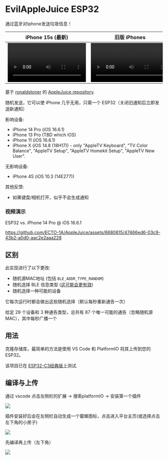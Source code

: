 # EvilAppleJuice ESP32

通过蓝牙对Iphone发送垃圾信息！

|iPhone 15s (最新)|旧版 iPhones|
|-------------------|-------------|
|<video controls width="250" src="https://user-images.githubusercontent.com/6680615/274864225-53ed6d7c-0569-4f22-b55b-bc9973c4bc93.mp4"></video>|<video controls width="250" src="https://user-images.githubusercontent.com/6680615/274864287-c6e871fd-9fdf-4507-ae21-a566beead5cc.mp4"></video>|

基于 [ronaldstoner](https://github.com/ronaldstoner) 的 [AppleJuice repository](https://github.com/ECTO-1A/AppleJuice/blob/e6a61f6a199075f5bb5b1a00768e317571d25bb9/ESP32-Arduino/applejuice.ino).

随机发送，它可以使 iPhone 几乎无用，只需一个 ESP32（关闭旧通知后立即发送新通知）

影响设备:
* iPhone 14 Pro (iOS 16.6.1)
* iPhone 13 Pro (TBD which iOS)
* iPhone 11 (iOS 16.6.1)
* iPhone X (iOS 14.8 (18H17)) - only "AppleTV Keyboard", "TV Color Balance", "AppleTV Setup", "AppleTV Homekit Setup", "AppleTV New User".

无影响设备:
* iPhone 4S (iOS 10.3 (14E277))

其他反馈:
* 如果键盘/相机打开，似乎不会生成通知

### 视频演示

ESP32 vs. iPhone 14 Pro @ iOS 16.6.1

https://github.com/ECTO-1A/AppleJuice/assets/6680615/47466ed6-03c9-43b2-a0d0-aac2e2aaa228

## 区别

此实现进行了以下更改:

* 随机源MAC地址 (包括 `BLE_ADDR_TYPE_RANDOM`)
* 随机选择 BLE 信息类型 ([这可能会更有效](https://github.com/ECTO-1A/AppleJuice/pull/25))
* 随机选择一种可能的设备

它每次运行时都会做出这些随机选择（默认每秒重新通告一次）

给定 29 个设备和 3 种通告类型，总共有 87 个唯一可能的通告（忽略随机源 MAC），其中每秒广播一个

## 用法

克隆存储库，最简单的方法是使用 VS Code 和 PlatformIO 将其上传到您的 ESP32。

该项目已在 [ESP32-C3经典版](https://wiki.luatos.com/chips/esp32c3/board.html)上测试.

## 编译与上传

通过 vscode 点击左侧栏的扩展 -> 搜索platformIO -> 安装第一个插件

<img src=https://img-blog.csdnimg.cn/img_convert/43c0aaeb10bda68521f9257acb41e3e2.png#pic_center>

插件安装好后会在左侧栏自动生成一个蜜蜂图标，点击进入平台主页(或选择点击左下角的小房子)

<img src=https://img-blog.csdnimg.cn/img_convert/a139f7311ee96e66ab412e5098ae8255.png#pic_center>

先编译再上传（左下角）

<img src=https://img-blog.csdnimg.cn/img_convert/14de97095f80da9d69e1fbc9a78ce307.png#pic_center>
